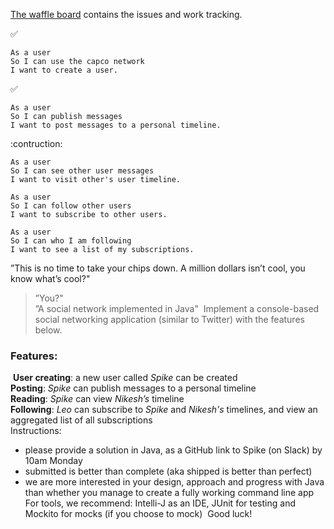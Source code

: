 
[The waffle board](https://waffle.io/hedudelgado/Capco_network) contains the issues and work tracking.

:white_check_mark: 
```
As a user
So I can use the capco network
I want to create a user.
```
:white_check_mark: 
```
As a user
So I can publish messages
I want to post messages to a personal timeline.
```
:contruction:
```
As a user
So I can see other user messages
I want to visit other's user timeline.
```
```
As a user
So I can follow other users
I want to subscribe to other users.
```
```
As a user
So I can who I am following
I want to see a list of my subscriptions.
```






”This is no time to take your chips down. A million dollars isn’t cool, you know what’s cool?"  
>”You?"  
>”A social network implemented in Java"
​
Implement a console-based social networking application (similar to Twitter) with the features below.
​
### Features:
​
**User creating**: a new user called *Spike* can be created  
**Posting**: *Spike* can publish messages to a personal timeline  
**Reading**: *Spike* can view *Nikesh’s* timeline  
**Following**: *Leo* can subscribe to *Spike* and *Nikesh's* timelines, and view an aggregated list of all subscriptions  
​
Instructions:
​
* please provide a solution in Java, as a GitHub link to Spike (on Slack) by 10am Monday
* submitted is better than complete (aka shipped is better than perfect)
* we are more interested in your design, approach and progress with Java than whether you manage to create a fully working command line app
​
For tools, we recommend: Intelli-J as an IDE, JUnit for testing and Mockito for mocks (if you choose to mock)
​
Good luck!